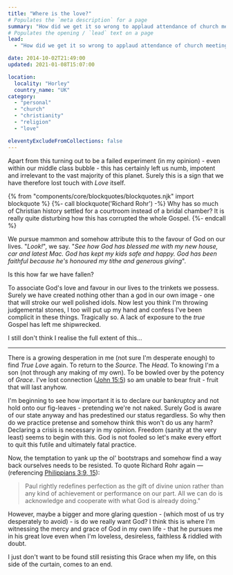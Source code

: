 ```yaml
---
title: "Where is the love?"
# Populates the `meta description` for a page
summary: "How did we get it so wrong to applaud attendance of church meetings and mans endeavours and then declare it to be a community that genuinely loves and lays down its life for its members and the world?"
# Populates the opening / `lead` text on a page
lead:
  - "How did we get it so wrong to applaud attendance of church meetings and mans endeavours and then declare it to be a community that genuinely loves and lays down its life for its members and the world?"

date: 2014-10-02T21:49:00
updated: 2021-01-08T15:07:00

location:
  locality: "Horley"
  country_name: "UK"
category:
  - "personal"
  - "church"
  - "christianity"
  - "religion"
  - "love"

eleventyExcludeFromCollections: false
---
```


Apart from this turning out to be a failed experiment (in my opinion) - even within our middle class bubble - this has certainly left us numb, impotent and irrelevant to the vast majority of this planet. Surely this is a sign that we have therefore lost touch with *Love* itself.

{% from "components/core/blockquotes/blockquotes.njk" import blockquote %}
{%- call blockquote('Richard Rohr') -%}
  Why has so much of Christian history settled for a courtroom instead of a bridal chamber? It is really quite disturbing how this has corrupted the whole Gospel.
{%- endcall %}

We pursue mammon and somehow attribute this to the favour of God on our lives. "*Look!*", we say. "*See how God has blessed me with my new house, car and latest Mac. God has kept my kids safe and happy. God has been faithful because he's honoured my tithe and generous giving*".

Is this how far we have fallen?

To associate God's love and favour in our lives to the trinkets we possess. Surely we have created nothing other than a god in our own image - one that will stroke our well polished idols. Now lest you think I'm throwing judgemental stones, I too will put up my hand and confess I've been complicit in these things. Tragically so. A lack of exposure to the *true* Gospel has left me shipwrecked.

I still don't think I realise the full extent of this&hellip;

---

There is a growing desperation in me (not sure I'm desperate enough) to find *True Love* again. To return to the *Source*. The *Head*. To knowing I'm a son (not through any making of my own). To be bowled over by the potency of *Grace*. I've lost connection ([John 15:5](https://www.biblegateway.com/passage/?search=John+15%3A5&version=NKJV)) so am unable to bear fruit - fruit that will last anyhow.

I'm beginning to see how important it is to declare our bankruptcy and not hold onto our fig-leaves - pretending we're not naked. Surely God is aware of our state anyway and has predestined our status regardless. So why then do we practice pretense and somehow think this won't do us any harm? Declaring a crisis is necessary in my opinion. Freedom (sanity at the very least) seems to begin with this. God is not fooled so let's make every effort to quit this futile and ultimately fatal practice.

Now, the temptation to yank up the ol' bootstraps and somehow find a way back ourselves needs to be resisted. To quote Richard Rohr again &mdash; (referencing [Philippians 3:9, 15](https://www.biblegateway.com/passage/?search=Philippians+3%3A9%2C+15&version=MSG)):

> Paul rightly redefines perfection as the gift of divine union rather than any kind of achievement or performance on our part. All we can do is acknowledge and cooperate with what God is already doing."

However, maybe a bigger and more glaring question - (which most of us try desperately to avoid) - is do we really want God? I think this is where I'm witnessing the mercy and grace of God in my own life - that he pursues me in his great love even when I'm loveless, desireless, faithless & riddled with doubt.

I just don't want to be found still resisting this Grace when my life, on this side of the curtain, comes to an end.
